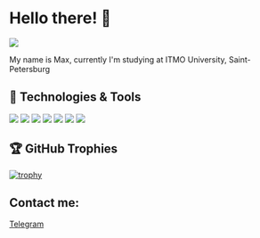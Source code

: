 # Hello there! 👋

![](https://komarev.com/ghpvc/?username=icerzack&label=My+profile+views)

My name is Max, currently I'm studying at ITMO University, Saint-Petersburg

## 🔧 Technologies & Tools

![](https://img.shields.io/badge/XCode-informational?style=for-the-badge&logo=xcode&logoColor=white&color=blue)
![](https://img.shields.io/badge/IJ-informational?style=for-the-badge&logo=intellij-idea&logoColor=white&color=blue)
![](https://img.shields.io/badge/VSCode-informational?style=for-the-badge&logo=visual-studio-code&logoColor=white&color=blue)
![](https://img.shields.io/badge/Swift-informational?style=for-the-badge&logo=swift&logoColor=orange&color=white)
![](https://img.shields.io/badge/Python-informational?style=for-the-badge&logo=python&logoColor=green&color=white)
![](https://img.shields.io/badge/Java-informational?style=for-the-badge&logo=coffeescript&logoColor=orange&color=white)
![](https://img.shields.io/badge/Javascript-informational?style=for-the-badge&logo=javascript&logoColor=yellow&color=white)


## 🏆 GitHub Trophies

[![trophy](https://github-profile-trophy.vercel.app/?username=icerzack&theme=nord&column=7)](https://github.com/ryo-ma/github-profile-trophy)

## Contact me:

[Telegram](https://t.me/maxalkuz)
